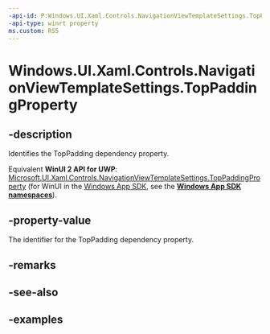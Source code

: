 ```yaml
---
-api-id: P:Windows.UI.Xaml.Controls.NavigationViewTemplateSettings.TopPaddingProperty
-api-type: winrt property
ms.custom: RS5
---
```


<!-- Property syntax.
public DependencyProperty TopPaddingProperty { get; }
-->

# Windows.UI.Xaml.Controls.NavigationViewTemplateSettings.TopPaddingProperty

## -description

Identifies the TopPadding dependency property.

Equivalent **WinUI 2 API for UWP**: [Microsoft.UI.Xaml.Controls.NavigationViewTemplateSettings.TopPaddingProperty](/windows/winui/api/microsoft.ui.xaml.controls.navigationviewtemplatesettings.toppaddingproperty) (for WinUI in the [Windows App SDK](/windows/apps/windows-app-sdk/), see the **[Windows App SDK namespaces](/windows/windows-app-sdk/api/winrt/)**).

## -property-value

The identifier for the TopPadding dependency property.

## -remarks

## -see-also

## -examples

